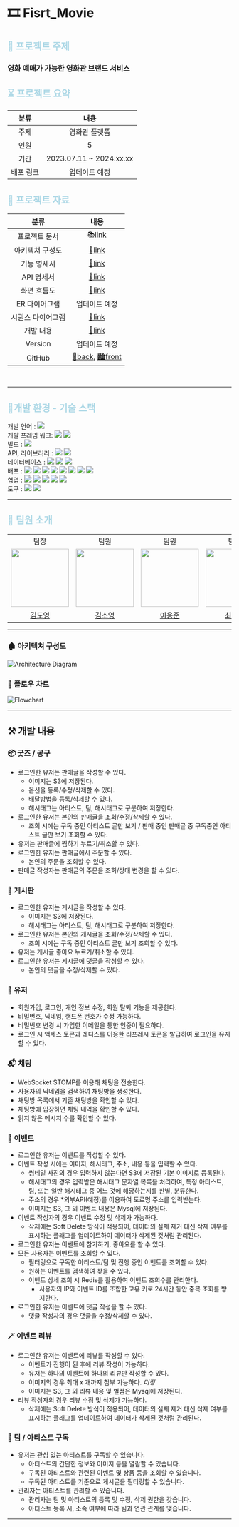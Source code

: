 # 🎞 Fisrt_Movie

## <span style="color:lightblue">🎈 프로젝트 주제

### 영화 예매가 가능한 영화관 브랜드 서비스

## <span style="color:lightblue"> ⌛️ 프로젝트 요약

|    분류     |           내용            |  
|:---------:|:-----------------------:|
|    주제     |       영화관 플랫폼        |
|    인원     |            5            |
|    기간     | 2023.07.11 ~ 2024.xx.xx |
|   배포 링크   |         업데이트 예정         |


## <span style="color:lightblue"> 📝️ 프로젝트 자료
|    분류     |                                                                        내용                                                                         |  
|:---------:|:-------------------------------------------------------------------------------------------------------------------------------------------------:|
|  프로젝트 문서  |                              [📚link](https://happiday.notion.site/Happi_Day-7e9965fe4d7a4b119049ae2930f88972?pvs=4)                              |
| 아키텍쳐 구성도  |                                   [📑link](https://happiday.notion.site/d5ab3ea30fbe4f10a07cd776609d2810?pvs=4)                                   |
|  기능 명세서   |                                   [📑link](https://happiday.notion.site/6af1a523aca947e887aa0f5d8e0c1fdc?pvs=4)                                   |
|  API 명세서  |                 [📑link](https://happiday.notion.site/3740cb4d5c8f49ec9dd1fb5e0488db77?v=083f18379ed547bb9a80d4d8f7938ad8&pvs=4)                  |
|  화면 흐름도   |                                   [📑link](https://happiday.notion.site/82fb24bbfe0246749de4fd78669df7e2?pvs=4)                                   |
| ER 다이어그램  |                                                                      업데이트 예정                                                                      |
| 시퀀스 다이어그램 |                                   [📑link](https://happiday.notion.site/d8eb4a7b49a44928952037145c14c3ce?pvs=4)                                   |
|   개발 내용   |                                  [📑link](https://happiday.notion.site/d6be269da16c49ca9ea8a41fe2eb7174?pvs=4)                                   |
|  Version  |                                                                      업데이트 예정                                                                      |
|  GitHub   |            [🌃back](https://github.com/Happi-Cat-Tiger/Happi-Day-Back), [🏙️front](https://github.com/Happi-Cat-Tiger/Happi-Day-Front)            |  

<br>

---

## <span style="color:lightblue"> 🔨개발 환경 - 기술 스택

<!-- 테스트 : <img src="https://img.shields.io/badge/junit5-FFFFFF?style=flate&logo=junit5&logoColor=junit5"> <br> -->

개발 언어 : 
<img src="https://img.shields.io/badge/JAVA-17-FFFFFF?style=flate&logo=openjdk&logoColor=FFFFFF">
<br>
개발 프레임 워크: 
<img src="https://img.shields.io/badge/SpringBoot-3.1.1-6DB33F?style=flate&logo=SpringBoot&logoColor=6DB33F">
<img src="https://img.shields.io/badge/Springsecurity-6-FFFFFF?style=flate&logo=springsecurity&logoColor=6DB33F">
<br>
빌드 : 
<img src="https://img.shields.io/badge/Gradle-8.1.1-02303A?style=flate&logo=gradle&logoColor=white">
<br>
API, 라이브러리 : 
<img src="https://img.shields.io/badge/RESTful API (JSON)-000000?style=flate&logo=json&logoColor=white">
<img src="https://img.shields.io/badge/Spring Data JPA-6DB33F?style=flate&logo=&logoColor=6DB33F">
<br>
데이터베이스 : 
<img src="https://img.shields.io/badge/MySQL-4479A1?style=flat&logo=mysql&logoColor=white" >
<img src="https://img.shields.io/badge/Redis-DC382D?style=flat&logo=redis&logoColor=white">
<img src="https://img.shields.io/badge/H2-1828f9?style=flate&logoColor=white">
<br>
배포 :
<img src="https://img.shields.io/badge/AWS-232F3E?style=flat&logo=amazonaws&logoColor=white">
<img src="https://img.shields.io/badge/EC2-FF9900?style=flat&logo=amazonec2&logoColor=white">
<img src="https://img.shields.io/badge/RDS-527FFF?style=flat&logo=amazonrds&logoColor=white">
<img src="https://img.shields.io/badge/S3-569A31?style=flat&logo=amazons3&logoColor=white">
<img src="https://img.shields.io/badge/Docker-2496ED?style=flat&logo=docker&logoColor=white">
<img src="https://img.shields.io/badge/NGINX-009639?style=flat&logo=nginx&logoColor=white">
<img src="https://img.shields.io/badge/Jenkins-D24939?style=flat&logo=jenkins&logoColor=white">
<img src="https://img.shields.io/badge/Portainer-13BEF9?style=flat&logo=portainer&logoColor=white">
<br>
협업 : <img src="https://img.shields.io/badge/GitHub-000000?style=flate&logo=GitHub&logoColor=white">
<img src="https://img.shields.io/badge/Notion -000000?style=flate&logo=Notion&logoColor=white">
<img src="https://img.shields.io/badge/Postman-FFFFFF?style=flate&logo=postman&logoColor=postman">
<img src="https://img.shields.io/badge/Jira Software-0052CC?style=flat&logo=jirasoftware&logoColor=white"/>
<img src="https://img.shields.io/badge/Google Drive-FFFFFF?style=flat&logo=googledrive&logoColor=4285F4"/>
<br>
도구 :
<img src="https://img.shields.io/badge/Swagger-3.0-85EA2D?style=flat&logo=swagger&logoColor=85EA2D">
<img src="https://img.shields.io/badge/Jacoco-0.8.9-EE3322?style=flat&logo=&logoColor=EE3322">
<br>

--- 
## <span style="color:lightblue">👥 팀원 소개

<div>
<table>
  <tbody>
    <tr>
        <td align="center"> 팀장 </td>
        <td align="center"> 팀원 </td>
        <td align="center"> 팀원 </td>
        <td align="center"> 팀원 </td>
    </tr>
    <tr>
     <td><img src="./docs/profile/김도영.jpg" width="130px;" alt=""/><br> </td>
     <td><img src="./docs/profile/김소영.jpg" width="130px;" alt=""/><br> </td>
     <td><img src="./docs/profile/이용준.jpg" width="130px;" alt=""/><br> </td>
     <td><img src="./docs/profile/최수민.jpg" width="130px;" alt=""/><br> </td>

   </tr>
    <tr>
      <td align="center"><a href="https://github.com/greedyBackEnd"> 김도영 </a></td>
      <td align="center"><a href="https://github.com/sy-k-98"> 김소영 </a></td>
      <td align="center"><a href="https://github.com/2hapu"> 이용준 </a></td>
      <td align="center"><a href="https://github.com/csumin0825"> 최수민 </a></td>
    </tr>
  </tbody>
</table>
</div>

---

### 🏚️ 아키텍쳐 구성도
<img src="docs/architecture-ver2.png" alt="Architecture Diagram"/>

<!--
### ER 다이어그램
<img src="docs/er-diagram-ver2.png" alt="ER-Diagram"/>
-->

### 🌊 플로우 차트
<img src="docs/flow-chart-ver1.png" alt="Flowchart"/>


--- 
## ⚒️ 개발 내용

### 📦 굿즈 / 공구
- 로그인한 유저는 판매글을 작성할 수 있다.
    - 이미지는 S3에 저장된다.
    - 옵션을 등록/수정/삭제할 수 있다. 
    - 배달방법을 등록/삭제할 수 있다.
    - 해시태그는 아티스트, 팀, 해시태그로 구분하여 저장한다.
- 로그인한 유저는 본인의 판매글을 조회/수정/삭제할 수 있다.
  - 조회 시에는 구독 중인 아티스트 글만 보기 / 판매 중인 판매글 중 구독중인 아티스트 글만 보기 조회할 수 있다.
- 유저는 판매글에 찜하기 누르기/취소할 수 있다.
- 로그인한 유저는 판매글에서 주문할 수 있다.
  - 본인의 주문을 조회할 수 있다.
- 판매글 작성자는 판매글의 주문을 조회/상태 변경을 할 수 있다.

### 📝 게시판
- 로그인한 유저는 게시글을 작성할 수 있다.
  - 이미지는 S3에 저장된다.
  - 해시태그는 아티스트, 팀, 해시태그로 구분하여 저장한다.
- 로그인한 유저는 본인의 게시글을 조회/수정/삭제할 수 있다.
  - 조회 시에는 구독 중인 아티스트 글만 보기 조회할 수 있다.
- 유저는 게시글 좋아요 누르기/취소할 수 있다.
- 로그인한 유저는 게시글에 댓글을 작성할 수 있다.
  - 본인의 댓글을 수정/삭제할 수 있다.


### 👼 유저
- 회원가입, 로그인, 개인 정보 수정, 회원 탈퇴 기능을 제공한다.
- 비밀번호, 닉네임, 핸드폰 번호가 수정 가능하다.
- 비밀번호 변경 시 가입한 이메일을 통한 인증이 필요하다.
- 로그인 시 액세스 토큰과 레디스를 이용한 리프레시 토큰을 발급하여 로그인을 유지할 수 있다.

### 📬 채팅 
- WebSocket STOMP를 이용해 채팅을 전송한다.
- 사용자의 닉네임을 검색하여 채팅방을 생성한다.
- 채팅방 목록에서 기존 채팅방을 확인할 수 있다.
- 채팅방에 입장하면 채팅 내역을 확인할 수 있다.
- 읽지 않은 메시지 수를 확인할 수 있다.

### 🎉 이벤트
- 로그인한 유저는 이벤트를 작성할 수 있다.
- 이벤트 작성 시에는  이미지, 해시태그, 주소, 내용 등을 입력할 수 있다.
  - 썸네일 사진의 경우 입력하지 않는다면 S3에 저장된 기본 이미지로 등록된다.
  - 해시태그의 경우 입력받은 해시태그 문자열 목록을 처리하여, 특정 아티스트, 팀, 또는 일반 해시태그 중 어느 것에 해당하는지를 판별, 분류한다.
  - 주소의 경우 *외부API(예정)를 이용하여 도로명 주소를 입력받는다.
  - 이미지는 S3, 그 외 이벤트 내용은 Mysql에 저장된다.
- 이벤트 작성자의 경우 이벤트 수정 및 삭제가 가능하다.
  - 삭제에는 Soft Delete 방식이 적용되어, 데이터의 실제 제거 대신 삭제 여부를 표시하는 플래그를 업데이트하여 데이터가 삭제된 것처럼 관리된다.
- 로그인한 유저는 이벤트에 참가하기, 좋아요를 할 수 있다.
- 모든 사용자는 이벤트를 조회할 수 있다.
  - 필터링으로 구독한 아티스트/팀 및 진행 중인 이벤트를 조회할 수 있다.
  - 원하는 이벤트를 검색하여 찾을 수 있다.
  - 이벤트 상세 조회 시 Redis를 활용하여 이벤트 조회수를 관리한다.
    - 사용자의 IP와 이벤트 ID를 조합한 고유 키로 24시간 동안 중복 조회를 방지한다.
- 로그인한 유저는 이벤트에 댓글 작성을 할 수 있다.
  - 댓글 작성자의 경우 댓글을 수정/삭제할 수 있다.

### 🪄 이벤트 리뷰
- 로그인한 유저는 이벤트에 리뷰를 작성할 수 있다.
  - 이벤트가 진행이 된 후에 리뷰 작성이 가능하다.
  - 유저는 하나의 이벤트에 하나의 리뷰만 작성할 수 있다.
  - 이미지의 경우 최대 x 개까지 첨부 가능하다. *미정*
  - 이미지는 S3, 그 외 리뷰 내용 및 별점은 Mysql에 저장된다.
- 리뷰 작성자의 경우 리뷰 수정 및 삭제가 가능하다.
  - 삭제에는 Soft Delete 방식이 적용되어, 데이터의 실제 제거 대신 삭제 여부를 표시하는 플래그를 업데이트하여 데이터가 삭제된 것처럼 관리된다.


### 🧸 팀 / 아티스트 구독
- 유저는 관심 있는 아티스트를 구독할 수 있습니다.
  - 아티스트의 간단한 정보와 이미지 등을 열람할 수 있습니다.
  - 구독된 아티스트와 관련된 이벤트 및 상품 등을 조회할 수 있습니다.
  - 구독된 아티스트를 기준으로 게시글을 필터링할 수 있습니다.
- 관리자는 아티스트를 관리할 수 있습니다.
  - 관리자는 팀 및 아티스트의 등록 및 수정, 삭제 권한을 갖습니다.
  - 아티스트 등록 시, 소속 여부에 따라 팀과 연관 관계를 맺습니다.



---
<!--
### 🔼 버전 정보

#### 1️⃣ Ver 1.0 (24/xx/xx)
- 
-

#### 2️⃣ Ver 1.1 (24/xx/xx)
- 
-

-->
